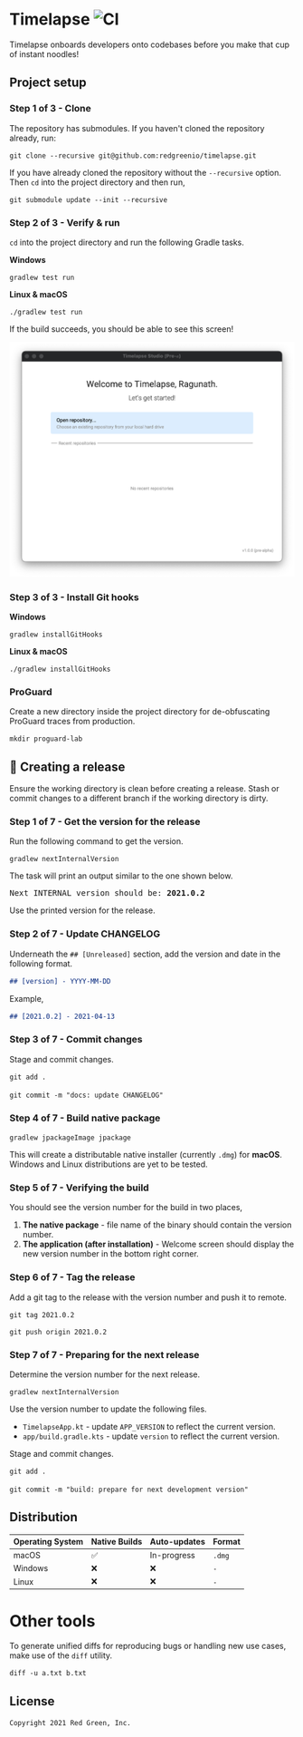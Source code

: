 # Timelapse ![CI](https://github.com/redgreenio/timelapse/actions/workflows/build-verification.yml/badge.svg)

Timelapse onboards developers onto codebases before you make that cup of instant noodles!

## Project setup

### Step 1 of 3 - Clone

The repository has submodules. If you haven't cloned the repository already, run:

```shell
git clone --recursive git@github.com:redgreenio/timelapse.git
```

If you have already cloned the repository without the `--recursive` option. Then `cd` into the project directory and
then run,

```shell
git submodule update --init --recursive
```

### Step 2 of 3 - Verify & run

`cd` into the project directory and run the following Gradle tasks.

**Windows**

```shell
gradlew test run
```

**Linux & macOS**

```shell
./gradlew test run
```

If the build succeeds, you should be able to see this screen!

![Verified](docs/images/verified.png)

### Step 3 of 3 - Install Git hooks

**Windows**

```shell
gradlew installGitHooks
```

**Linux & macOS**

```shell
./gradlew installGitHooks
```

### ProGuard

Create a new directory inside the project directory for de-obfuscating ProGuard traces from production.

```shell
mkdir proguard-lab
```

## 🚀 Creating a release

Ensure the working directory is clean before creating a release. Stash or commit changes to a different branch if the working directory is dirty.

### Step 1 of 7 - Get the version for the release

Run the following command to get the version.

```shell
gradlew nextInternalVersion
```

The task will print an output similar to the one shown below.

<pre>
Next INTERNAL version should be: <b>2021.0.2</b>
</pre>

Use the printed version for the release.

### Step 2 of 7 - Update CHANGELOG

Underneath the `## [Unreleased]` section, add the version and date in the following format.

```md
## [version] - YYYY-MM-DD
```

Example,
```md
## [2021.0.2] - 2021-04-13
```

### Step 3 of 7 - Commit changes

Stage and commit changes.

```shell
git add .

git commit -m "docs: update CHANGELOG"
```

### Step 4 of 7 - Build native package

```shell
gradlew jpackageImage jpackage
```

This will create a distributable native installer (currently `.dmg`) for **macOS**. Windows and Linux distributions are
yet to be tested.

### Step 5 of 7 - Verifying the build

You should see the version number for the build in two places,
1. **The native package** - file name of the binary should contain the version number.
2. **The application (after installation)** - Welcome screen should display the new version number in the bottom right corner.

### Step 6 of 7 - Tag the release

Add a git tag to the release with the version number and push it to remote.

```shell
git tag 2021.0.2
```

```shell
git push origin 2021.0.2
```

### Step 7 of 7 - Preparing for the next release

Determine the version number for the next release.

```shell
gradlew nextInternalVersion
```

Use the version number to update the following files.

- `TimelapseApp.kt` - update `APP_VERSION` to reflect the current version.
- `app/build.gradle.kts` - update `version` to reflect the current version.

Stage and commit changes.

```shell
git add .

git commit -m "build: prepare for next development version"
```

## Distribution

| Operating System | Native Builds | Auto-updates |   Format  |
|------------------|---------------|--------------|-----------|
| macOS            | ✅            | In-progress  | `.dmg`    |
| Windows          | ❌            | ❌           | `-`       |
| Linux            | ❌            | ❌           | `-`       |

# Other tools

To generate unified diffs for reproducing bugs or handling new use cases, make use of the `diff` utility.

```shell
diff -u a.txt b.txt
```

## License

```
Copyright 2021 Red Green, Inc.
```
